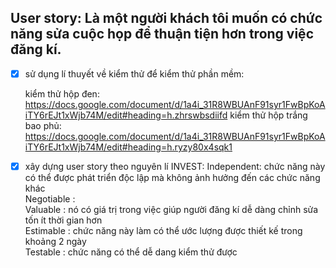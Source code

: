 ## User story: Là một người khách tôi muốn có chức năng sửa cuộc họp để thuận tiện hơn trong việc đăng kí.

- [x] sử dụng lí thuyết về kiểm thử để kiểm thử phần mềm:
  
  kiểm thử hộp đen: https://docs.google.com/document/d/1a4i_31R8WBUAnF91syr1FwBpKoAiTY6rEJt1xWjb74M/edit#heading=h.zhrswbsdiifd
  kiểm thử hộp trắng bao phủ: https://docs.google.com/document/d/1a4i_31R8WBUAnF91syr1FwBpKoAiTY6rEJt1xWjb74M/edit#heading=h.ryzy80x4sqk1
  
  
- [x] xây dựng user story theo nguyên lí INVEST:
  Independent: chức năng này có thể được phát triển độc lập mà không ảnh hưởng đến các chức năng khác<br>
  Negotiable :<br>
  Valuable : nó có giá trị trong việc giúp người đăng kí dễ dàng chỉnh sửa tốn ít thời gian hơn<br>
  Estimable : chức năng này làm có thể ước lượng được thiết kế trong khoảng 2 ngày<br>
  Testable : chức năng có thể dễ dang kiểm thử được<br>
